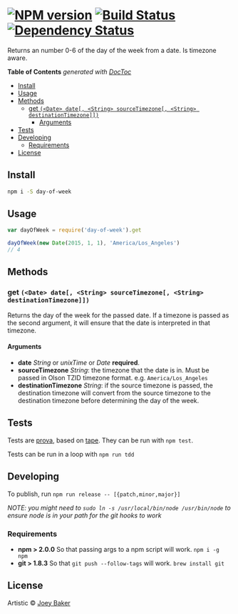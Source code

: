 #  [![NPM version][npm-image]][npm-url] [![Build Status][travis-image]][travis-url] [![Dependency Status][daviddm-url]][daviddm-image]

Returns an number 0-6 of the day of the week from a date. Is timezone aware.

<!-- START doctoc generated TOC please keep comment here to allow auto update -->
<!-- DON'T EDIT THIS SECTION, INSTEAD RE-RUN doctoc TO UPDATE -->
**Table of Contents**  *generated with [DocToc](http://doctoc.herokuapp.com/)*

- [Install](#install)
- [Usage](#usage)
- [Methods](#methods)
  - [get `(<Date> date[, <String> sourceTimezone[, <String> destinationTimezone]])`](#get-date-date-string-sourcetimezone-string-destinationtimezone)
    - [Arguments](#arguments)
- [Tests](#tests)
- [Developing](#developing)
  - [Requirements](#requirements)
- [License](#license)

<!-- END doctoc generated TOC please keep comment here to allow auto update -->


## Install

```sh
npm i -S day-of-week
```


## Usage

```js
var dayOfWeek = require('day-of-week').get

dayOfWeek(new Date(2015, 1, 1), 'America/Los_Angeles')
// 4
```

## Methods
### get `(<Date> date[, <String> sourceTimezone[, <String> destinationTimezone]])`
Returns the day of the week for the passed date. If a timezone is passed as the second argument, it will ensure that the date is interpreted in that timezone.

#### Arguments
* **date** _String_ or _unixTime_ or _Date_ **required**.
* **sourceTimezone** _String_: the timezone that the date is in. Must be passed in Olson TZID timezone format. e.g. `America/Los_Angeles`
* **destinationTimezone** _String_: if the source timezone is passed, the destination timezone will convert from the source timezone to the destination timezone before determining the day of the week.

## Tests
Tests are [prova](https://github.com/azer/prova), based on [tape](https://github.com/substack/tape). They can be run with `npm test`.

Tests can be run in a loop with `npm run tdd`

## Developing
To publish, run `npm run release -- [{patch,minor,major}]`

_NOTE: you might need to `sudo ln -s /usr/local/bin/node /usr/bin/node` to ensure node is in your path for the git hooks to work_

### Requirements
* **npm > 2.0.0** So that passing args to a npm script will work. `npm i -g npm`
* **git > 1.8.3** So that `git push --follow-tags` will work. `brew install git`


## License

Artistic © [Joey Baker](https://byjoeybaker.com)


[npm-url]: https://npmjs.org/package/day-of-week
[npm-image]: https://badge.fury.io/js/day-of-week.svg
[travis-url]: https://travis-ci.org/joeybaker/day-of-week
[travis-image]: https://travis-ci.org/joeybaker/day-of-week.svg?branch=master
[daviddm-url]: https://david-dm.org/joeybaker/day-of-week.svg?theme=shields.io
[daviddm-image]: https://david-dm.org/joeybaker/day-of-week
